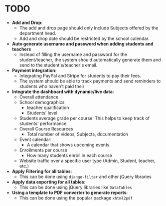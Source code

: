 # TODO

- **Add and Drop**:
  - The add and drop page should only include Subjects offered by the department head.
  - Add and drop date should be restricted by the school calendar.
- **Auto generate username and password when adding students and teachers**
  - Instead of filling the username and password for the student/teacher, the system should automatically generate them and send to the student's/teacher's email.
- **Payment integration**:
  - Integrating PayPal and Stripe for students to pay their fees.
  - The system should be able to track payments and send reminders to students who haven't paid their
- **Integrate the dashboard with dynamic/live data**:
  - Overall attendance
  - School demographics
      - teacher qualification
      - Students' level
  - Students average grade per course:
    This helps to keep track of students' performance
  - Overall Course Resources
    - Total number of videos, Subjects, documentation
  - Event calendar:
    - A calendar that shows upcoming events
  - Enrollments per course
    - How many students enroll in each course 
  - Website traffic over a specific user type (Admin, Student, teacher, etc.)
- **Apply Filtering for all tables**:
  - This can be done using `django-filter` and other jQuery libraries
- **Apply data exporting for all tables**:
  - This can be done using jQuery libraries like `DataTables`
- **Using a template to PDF converter to generate reports**:
  - This can be done using the popular package `xhtml2pdf`

